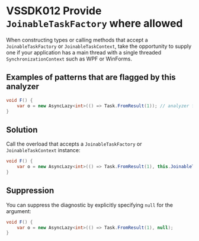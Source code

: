 # VSSDK012 Provide `JoinableTaskFactory` where allowed

When constructing types or calling methods that accept a `JoinableTaskFactory`
or `JoinableTaskContext`, take the opportunity to supply one if your application
has a main thread with a single threaded `SynchronizationContext` such as WPF or WinForms.

## Examples of patterns that are flagged by this analyzer

```csharp
void F() {
    var o = new AsyncLazy<int>(() => Task.FromResult(1)); // analyzer flags this line
}
```

## Solution

Call the overload that accepts a `JoinableTaskFactory` or `JoinableTaskContext` instance:

```csharp
void F() {
    var o = new AsyncLazy<int>(() => Task.FromResult(1), this.JoinableTaskFactory);
}
```

## Suppression

You can suppress the diagnostic by explicitly specifying `null` for the argument:

```csharp
void F() {
    var o = new AsyncLazy<int>(() => Task.FromResult(1), null);
}
```
